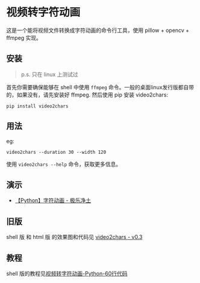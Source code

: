 # 视频转字符动画

这是一个能将视频文件转换成字符动画的命令行工具，使用 pillow + opencv + ffmpeg 实现。

## 安装
>p.s. 只在 linux 上测试过

首先你需要确保能够在 shell 中使用 `ffmpeg` 命令。一般的桌面linux发行版都自带的，如果没有，请先安装好 ffmpeg.
然后使用 pip 安装 video2chars:
```
pip install video2chars
```

## 用法

eg: 
```
video2chars --duration 30 --width 120
```

使用 `video2chars --help` 命令，获取更多信息。

## 演示

- [【Python】字符动画 - 极乐净土](https://www.bilibili.com/video/av30469888/)

## 旧版

shell 版 和 html 版 的效果图和代码见 [video2chars - v0.3](https://github.com/yuansuye/video2chars/tree/v0.3)

## 教程

shell 版的教程见[视频转字符动画-Python-60行代码](http://www.cnblogs.com/kirito-c/p/5971988.html)

